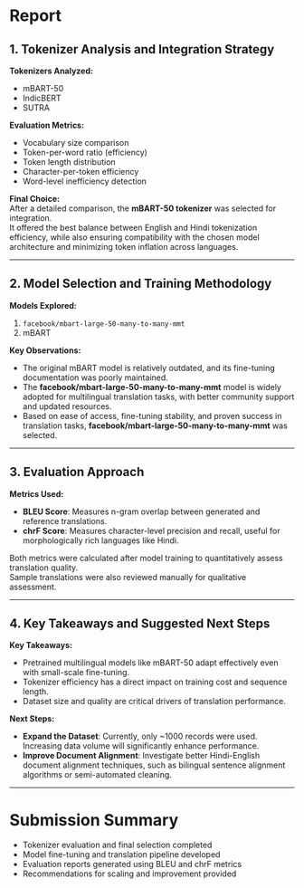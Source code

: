 # Report

## 1. Tokenizer Analysis and Integration Strategy

**Tokenizers Analyzed:**
- mBART-50
- IndicBERT
- SUTRA

**Evaluation Metrics:**
- Vocabulary size comparison
- Token-per-word ratio (efficiency)
- Token length distribution
- Character-per-token efficiency
- Word-level inefficiency detection

**Final Choice:**  
After a detailed comparison, the **mBART-50 tokenizer** was selected for integration.  
It offered the best balance between English and Hindi tokenization efficiency, while also ensuring compatibility with the chosen model architecture and minimizing token inflation across languages.

---

## 2. Model Selection and Training Methodology

**Models Explored:**
1. `facebook/mbart-large-50-many-to-many-mmt`
2. mBART

**Key Observations:**
- The original mBART model is relatively outdated, and its fine-tuning documentation was poorly maintained.
- The **facebook/mbart-large-50-many-to-many-mmt** model is widely adopted for multilingual translation tasks, with better community support and updated resources.
- Based on ease of access, fine-tuning stability, and proven success in translation tasks, **facebook/mbart-large-50-many-to-many-mmt** was selected.

---

## 3. Evaluation Approach

**Metrics Used:**
- **BLEU Score**: Measures n-gram overlap between generated and reference translations.
- **chrF Score**: Measures character-level precision and recall, useful for morphologically rich languages like Hindi.

Both metrics were calculated after model training to quantitatively assess translation quality.  
Sample translations were also reviewed manually for qualitative assessment.

---

## 4. Key Takeaways and Suggested Next Steps

**Key Takeaways:**
- Pretrained multilingual models like mBART-50 adapt effectively even with small-scale fine-tuning.
- Tokenizer efficiency has a direct impact on training cost and sequence length.
- Dataset size and quality are critical drivers of translation performance.

**Next Steps:**
- **Expand the Dataset**: Currently, only ~1000 records were used. Increasing data volume will significantly enhance performance.
- **Improve Document Alignment**: Investigate better Hindi-English document alignment techniques, such as bilingual sentence alignment algorithms or semi-automated cleaning.

---

# Submission Summary

- Tokenizer evaluation and final selection completed
- Model fine-tuning and translation pipeline developed
- Evaluation reports generated using BLEU and chrF metrics
- Recommendations for scaling and improvement provided
